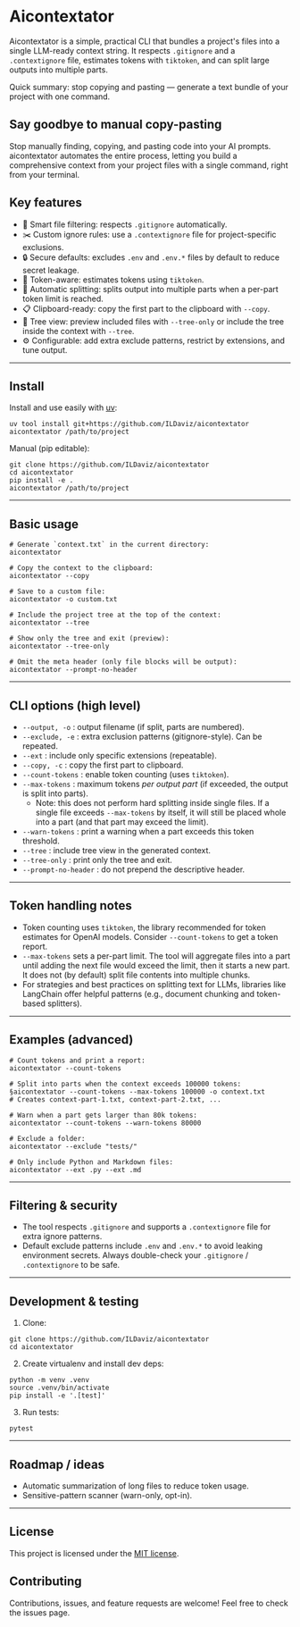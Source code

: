 Aicontextator
=============

Aicontextator is a simple, practical CLI that bundles a project's files into a single LLM-ready context string. It respects `.gitignore` and a `.contextignore` file, estimates tokens with `tiktoken`, and can split large outputs into multiple parts.

Quick summary: stop copying and pasting — generate a text bundle of your project with one command.

## Say goodbye to manual copy-pasting
Stop manually finding, copying, and pasting code into your AI prompts. aicontextator automates the entire process, letting you build a comprehensive context from your project files with a single command, right from your terminal.

Key features
------------

*   🧠 Smart file filtering: respects `.gitignore` automatically.
*   ✂️ Custom ignore rules: use a `.contextignore` file for project-specific exclusions.
*   🔒 Secure defaults: excludes `.env` and `.env.*` files by default to reduce secret leakage.
*   🤖 Token-aware: estimates tokens using `tiktoken`.
*   🧩 Automatic splitting: splits output into multiple parts when a per-part token limit is reached.
*   📋 Clipboard-ready: copy the first part to the clipboard with `--copy`.
*   🌲 Tree view: preview included files with `--tree-only` or include the tree inside the context with `--tree`.
*   ⚙️ Configurable: add extra exclude patterns, restrict by extensions, and tune output.

* * *

Install
-------

Install and use easily with [uv](https://docs.astral.sh/uv/):

    uv tool install git+https://github.com/ILDaviz/aicontextator
    aicontextator /path/to/project

Manual (pip editable):

    git clone https://github.com/ILDaviz/aicontextator
    cd aicontextator
    pip install -e .
    aicontextator /path/to/project

* * *

Basic usage
-----------

```
# Generate `context.txt` in the current directory:
aicontextator
```

```
# Copy the context to the clipboard:
aicontextator --copy
```

```
# Save to a custom file:
aicontextator -o custom.txt
```

```
# Include the project tree at the top of the context:
aicontextator --tree
```

```
# Show only the tree and exit (preview):
aicontextator --tree-only
```

```
# Omit the meta header (only file blocks will be output):
aicontextator --prompt-no-header
```
* * *

CLI options (high level)
------------------------

*   `--output, -o` : output filename (if split, parts are numbered).
*   `--exclude, -e` : extra exclusion patterns (gitignore-style). Can be repeated.
*   `--ext` : include only specific extensions (repeatable).
*   `--copy, -c` : copy the first part to clipboard.
*   `--count-tokens` : enable token counting (uses `tiktoken`).
*   `--max-tokens` : maximum tokens _per output part_ (if exceeded, the output is split into parts).
    *   Note: this does not perform hard splitting inside single files. If a single file exceeds `--max-tokens` by itself, it will still be placed whole into a part (and that part may exceed the limit).
*   `--warn-tokens` : print a warning when a part exceeds this token threshold.
*   `--tree` : include tree view in the generated context.
*   `--tree-only` : print only the tree and exit.
*   `--prompt-no-header` : do not prepend the descriptive header.

* * *

Token handling notes
--------------------

*   Token counting uses `tiktoken`, the library recommended for token estimates for OpenAI models. Consider `--count-tokens` to get a token report.
*   `--max-tokens` sets a per-part limit. The tool will aggregate files into a part until adding the next file would exceed the limit, then it starts a new part. It does not (by default) split file contents into multiple chunks.
*   For strategies and best practices on splitting text for LLMs, libraries like LangChain offer helpful patterns (e.g., document chunking and token-based splitters).

* * *

Examples (advanced)
-------------------
```
# Count tokens and print a report:
aicontextator --count-tokens
```
```
# Split into parts when the context exceeds 100000 tokens:
§aicontextator --count-tokens --max-tokens 100000 -o context.txt
# Creates context-part-1.txt, context-part-2.txt, ...
```
```
# Warn when a part gets larger than 80k tokens:
aicontextator --count-tokens --warn-tokens 80000
```
```
# Exclude a folder:
aicontextator --exclude "tests/"
```
```
# Only include Python and Markdown files:
aicontextator --ext .py --ext .md
```
* * *

Filtering & security
--------------------

*   The tool respects `.gitignore` and supports a `.contextignore` file for extra ignore patterns.
*   Default exclude patterns include `.env` and `.env.*` to avoid leaking environment secrets. Always double-check your `.gitignore` / `.contextignore` to be safe.


* * *

Development & testing
---------------------

1.  Clone:

```
git clone https://github.com/ILDaviz/aicontextator
cd aicontextator
```

2.  Create virtualenv and install dev deps:

```
python -m venv .venv
source .venv/bin/activate
pip install -e '.[test]'
```

3.  Run tests:

```
pytest
```

* * *

Roadmap / ideas
---------------

*   Automatic summarization of long files to reduce token usage.
*   Sensitive-pattern scanner (warn-only, opt-in).

* * *

License
-------

This project is licensed under the [MIT license](https://opensource.org/licenses/MIT).

Contributing
------------

Contributions, issues, and feature requests are welcome! Feel free to check the issues page.